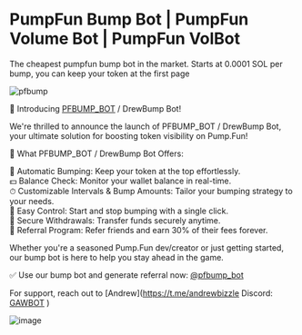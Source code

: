 # PumpFun Bump Bot | PumpFun Volume Bot | PumpFun VolBot
The cheapest pumpfun bump bot in the market. Starts at 0.0001 SOL per bump, you can keep your token at the first page

![pfbump](https://github.com/user-attachments/assets/5f30c6be-6f44-4c58-9c2e-7db4fa4496ae)

🎉 Introducing [PFBUMP_BOT](https://t.me/pfbump_bot) / DrewBump Bot!

We're thrilled to announce the launch of PFBUMP_BOT / DrewBump Bot, your ultimate solution for boosting token visibility on Pump.Fun!

🤖 What PFBUMP_BOT / DrewBump Bot Offers:

💸 Automatic Bumping: Keep your token at the top effortlessly.<br>
💵 Balance Check: Monitor your wallet balance in real-time.<br>
⏱ Customizable Intervals & Bump Amounts: Tailor your bumping strategy to your needs.<br>
🛑 Easy Control: Start and stop bumping with a single click.<br>
💱 Secure Withdrawals: Transfer funds securely anytime.<br>
🔗 Referral Program: Refer friends and earn 30% of their fees forever.<br>

Whether you're a seasoned Pump.Fun dev/creator or just getting started, our bump bot is here to help you stay ahead in the game.

✅ Use our bump bot and generate referral now: [@pfbump_bot](https://t.me/pfbump_bot)

For support, reach out to [Andrew](https://t.me/andrewbizzle Discord: [GAWBOT](https://discord.gg/42CmvN6z)
)

![image](https://github.com/user-attachments/assets/fc771dc3-68b5-4942-a11c-9c6ae51df4c7)
